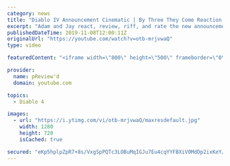 ```yaml
---
category: news
title: "Diablo IV Announcement Cinematic | By Three They Come Reaction / Review / Rating"
excerpt: "Adam and Jay react, review, riff, and rate the new announcement cinematic everyone wanted to see last year at Blizzcon, Diablo IV 'By Three They Come'."
publishedDateTime: 2019-11-08T12:00:11Z
originalUrl: "https://youtube.com/watch?v=otb-mrjvwaQ"
type: video

featuredContent: "<iframe width=\"800\" height=\"500\" frameborder=\"0\" src=\"https://www.youtube.com/embed/otb-mrjvwaQ\" allow=\"accelerometer; autoplay; encrypted-media; gyroscope; picture-in-picture\" allowfullscreen></iframe>"

provider:
  name: pReview'd
  domain: youtube.com

topics:
  - Diablo 4

images:
  - url: "https://i.ytimg.com/vi/otb-mrjvwaQ/maxresdefault.jpg"
    width: 1280
    height: 720
    isCached: true

secured: "eKp5hplpZpR7+8s/VxgSpPQTc3LOBuMqIGJu7Eu4cqYYFBXiV0MdDp2ixKeY/ukLMve5Gw+4U32CHDCV/+k3+VWERy2nlM2JwyZoQpNHU4UKSUTEYfxZ+gZ1djW2bca9UEkBBQQRBCQGFGNNNdITXQOUPPulZTz/E06Y7SHG0FIYfytpJl4PJJRtLRUB6A9LNe24yOFqYDOujWZH/Krk0bzzadrtqHZNFlx+Go26Gyx2T8mN6Z3LLI6ha3Rp5UoflmOOMfK9D/ixIRNhyqvJ5cyFdzVzW3Lqvkj9JEcmjWk/CR8OX+7J1YfFPD30+7rXYGGI6sYFIl/fzKdSV7rv7N0fXi08eLVSB7xwt80uftITchvdg+xE3nZJfdtUhqLGD4iJijpZTqBxFaZgMomtDu98YSWxHIkmxoxdE7WBetT/ufyKlB8lDdFFpOwa65XM;gOHrzuIxYxQ28I0OHZQQEw=="
---
```



